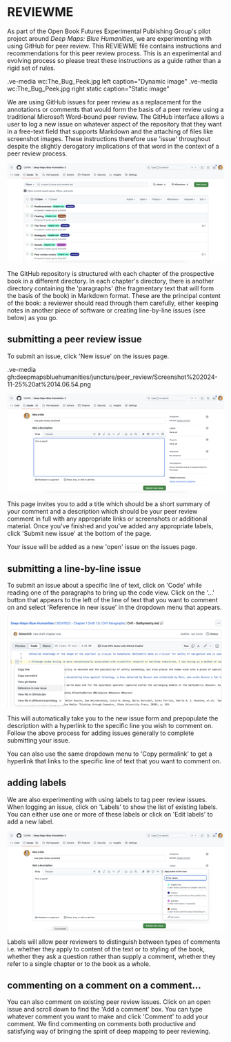 # REVIEWME

As part of the Open Book Futures Experimental Publishing Group's pilot project around *Deep Maps: Blue Humanities*, we are experimenting with using GitHub for peer review. This REVIEWME file contains instructions and recommendations for this peer review process. This is an experimental and evolving process so please treat these instructions as a guide rather than a rigid set of rules. 

.ve-media wc:The_Bug_Peek.jpg left caption="Dynamic image"
.ve-media wc:The_Bug_Peek.jpg right static caption="Static image"

We are using GitHub issues for peer review as a replacement for the annotations or comments that would form the basis of a peer review using a traditional Microsoft Word-bound peer review. The GitHub interface allows a user to log a new issue on whatever aspect of the repository that they want in a free-text field that supports Markdown and the attaching of files like screenshot images. These instructions therefore use 'issue' throughout despite the slightly derogatory implications of that word in the context of a peer review process.

![screenshot of the GitHub issues page](https://github.com/deepmapsbluehumanities/juncture/blob/main/peer_review/Screenshot%202024-11-25%20at%2014.02.18.png)

The GitHub repository is structured with each chapter of the prospective book in a different directory. In each chapter's directory, there is another directory containing the 'paragraphs' (the fragmentary text that will form the basis of the book) in Markdown format. These are the principal content of the book: a reviewer should read through them carefully, either keeping notes in another piece of software or creating line-by-line issues (see below) as you go.

## submitting a peer review issue

To submit an issue, click 'New issue' on the issues page. 

.ve-media gh:deepmapsbluehumanities/juncture/peer_review/Screenshot%202024-11-25%20at%2014.06.54.png

![screenshot of the GitHub page for logging a new issue](https://github.com/deepmapsbluehumanities/juncture/blob/main/peer_review/Screenshot%202024-11-25%20at%2014.06.54.png)

This page invites you to add a title which should be a short summary of your comment and a description which should be your peer review comment in full with any appropriate links or screenshots or additional material. Once you've finished and you've added any appropriate labels, click 'Submit new issue' at the bottom of the page. 

Your issue will be added as a new 'open' issue on the issues page. 

## submitting a line-by-line issue

To submit an issue about a specific line of text, click on 'Code' while reading one of the paragraphs to bring up the code view. Click on the '...' button that appears to the left of the line of text that you want to comment on and select 'Reference in new issue' in the dropdown menu that appears. 

![screenshot of the code view of a file in GitHub](https://github.com/deepmapsbluehumanities/juncture/blob/main/peer_review/Screenshot%202024-11-25%20at%2015.58.43.png)

This will automatically take you to the new issue form and prepopulate the description with a hyperlink to the specific line you wish to comment on. Follow the above process for adding issues generally to complete submitting your issue.

You can also use the same dropdown menu to 'Copy permalink' to get a hyperlink that links to the specific line of text that you want to comment on. 

## adding labels

We are also experimenting with using labels to tag peer review issues. When logging an issue, click on 'Labels' to show the list of existing labels. You can either use one or more of these labels or click on 'Edit labels' to add a new label. 

![screenshot of the GitHub issue page and adding a label](https://github.com/deepmapsbluehumanities/juncture/blob/main/peer_review/Screenshot%202024-11-25%20at%2014.37.53.png)

Labels will allow peer reviewers to distinguish between types of comments i.e. whether they apply to content of the text or to styling of the book, whether they ask a question rather than supply a comment, whether they refer to a single chapter or to the book as a whole.

## commenting on a comment on a comment...

You can also comment on existing peer review issues. Click on an open issue and scroll down to find the 'Add a comment' box. You can type whatever comment you want to make and click 'Comment' to add your comment. We find commenting on comments both productive and satisfying way of bringing the spirit of deep mapping to peer reviewing.
